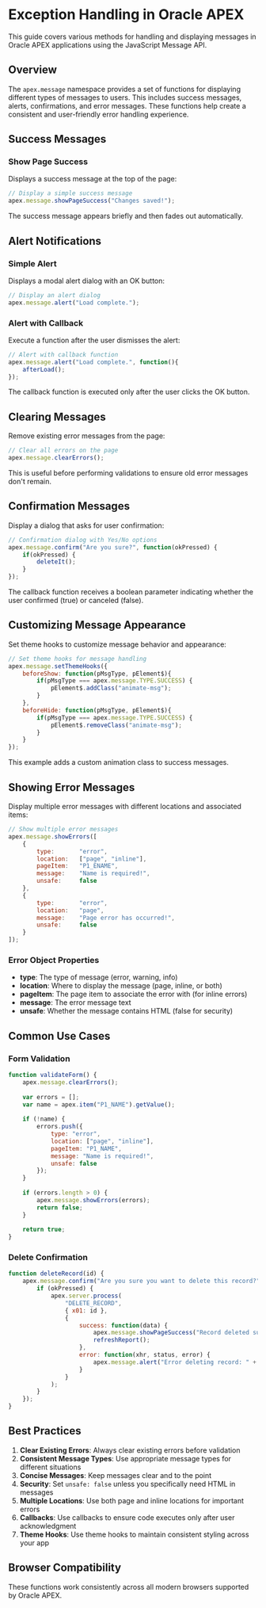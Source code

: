 # Exception Handling in Oracle APEX

This guide covers various methods for handling and displaying messages in Oracle APEX applications using the JavaScript Message API.

## Overview

The `apex.message` namespace provides a set of functions for displaying different types of messages to users. This includes success messages, alerts, confirmations, and error messages. These functions help create a consistent and user-friendly error handling experience.

## Success Messages

### Show Page Success

Displays a success message at the top of the page:

```javascript
// Display a simple success message
apex.message.showPageSuccess("Changes saved!");
```

The success message appears briefly and then fades out automatically.

## Alert Notifications

### Simple Alert

Displays a modal alert dialog with an OK button:

```javascript
// Display an alert dialog
apex.message.alert("Load complete.");
```

### Alert with Callback

Execute a function after the user dismisses the alert:

```javascript
// Alert with callback function
apex.message.alert("Load complete.", function(){
    afterLoad();
});
```

The callback function is executed only after the user clicks the OK button.

## Clearing Messages

Remove existing error messages from the page:

```javascript
// Clear all errors on the page
apex.message.clearErrors();
```

This is useful before performing validations to ensure old error messages don't remain.

## Confirmation Messages

Display a dialog that asks for user confirmation:

```javascript
// Confirmation dialog with Yes/No options
apex.message.confirm("Are you sure?", function(okPressed) { 
    if(okPressed) {
        deleteIt();
    }
});
```

The callback function receives a boolean parameter indicating whether the user confirmed (true) or canceled (false).

## Customizing Message Appearance

Set theme hooks to customize message behavior and appearance:

```javascript
// Set theme hooks for message handling
apex.message.setThemeHooks({ 
    beforeShow: function(pMsgType, pElement$){
        if(pMsgType === apex.message.TYPE.SUCCESS) {
            pElement$.addClass("animate-msg");
        }
    }, 
    beforeHide: function(pMsgType, pElement$){
        if(pMsgType === apex.message.TYPE.SUCCESS) {
            pElement$.removeClass("animate-msg");
        }
    }             
}); 
```

This example adds a custom animation class to success messages.

## Showing Error Messages

Display multiple error messages with different locations and associated items:

```javascript
// Show multiple error messages
apex.message.showErrors([
    {
        type:       "error",
        location:   ["page", "inline"],
        pageItem:   "P1_ENAME",
        message:    "Name is required!",
        unsafe:     false
    },
    {
        type:       "error",
        location:   "page",
        message:    "Page error has occurred!",
        unsafe:     false
    }
]);
```

### Error Object Properties

- **type**: The type of message (error, warning, info)
- **location**: Where to display the message (page, inline, or both)
- **pageItem**: The page item to associate the error with (for inline errors)
- **message**: The error message text
- **unsafe**: Whether the message contains HTML (false for security)

## Common Use Cases

### Form Validation

```javascript
function validateForm() {
    apex.message.clearErrors();
    
    var errors = [];
    var name = apex.item("P1_NAME").getValue();
    
    if (!name) {
        errors.push({
            type: "error",
            location: ["page", "inline"],
            pageItem: "P1_NAME",
            message: "Name is required!",
            unsafe: false
        });
    }
    
    if (errors.length > 0) {
        apex.message.showErrors(errors);
        return false;
    }
    
    return true;
}
```

### Delete Confirmation

```javascript
function deleteRecord(id) {
    apex.message.confirm("Are you sure you want to delete this record?", function(okPressed) {
        if (okPressed) {
            apex.server.process(
                "DELETE_RECORD",
                { x01: id },
                {
                    success: function(data) {
                        apex.message.showPageSuccess("Record deleted successfully!");
                        refreshReport();
                    },
                    error: function(xhr, status, error) {
                        apex.message.alert("Error deleting record: " + error);
                    }
                }
            );
        }
    });
}
```

## Best Practices

1. **Clear Existing Errors**: Always clear existing errors before validation
2. **Consistent Message Types**: Use appropriate message types for different situations
3. **Concise Messages**: Keep messages clear and to the point
4. **Security**: Set `unsafe: false` unless you specifically need HTML in messages
5. **Multiple Locations**: Use both page and inline locations for important errors
6. **Callbacks**: Use callbacks to ensure code executes only after user acknowledgment
7. **Theme Hooks**: Use theme hooks to maintain consistent styling across your app

## Browser Compatibility

These functions work consistently across all modern browsers supported by Oracle APEX.
